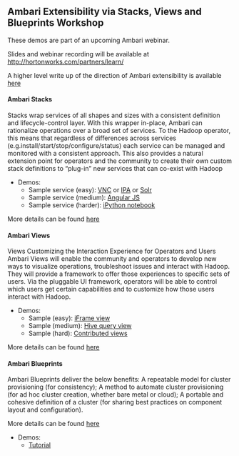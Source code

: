 ## Ambari Extensibility via Stacks, Views and Blueprints Workshop 

These demos are part of an upcoming Ambari webinar.

Slides and webinar recording will be available at http://hortonworks.com/partners/learn/

A higher level write up of the direction of Ambari extensibility is available [here](http://hortonworks.com/blog/future-apache-ambari/)

#### Ambari Stacks 
Stacks wrap services of all shapes and sizes with a consistent definition and lifecycle-control layer. With this wrapper in-place, Ambari can rationalize operations over a broad set of services.
To the Hadoop operator, this means that regardless of differences across services (e.g.install/start/stop/configure/status) each service can be managed and monitored with a consistent approach.
This also provides a natural extension point for operators and the community to create their own custom stack definitions to “plug-in” new services that can co-exist with Hadoop

- Demos:
  - Sample service (easy): [VNC](https://github.com/abajwa-hw/vnc-stack) or [IPA](https://github.com/abajwa-hw/freeipa-stack) or [Solr](https://github.com/abajwa-hw/search-demo/tree/master/solr_stack)
  - Sample service (medium): [Angular JS](https://github.com/abajwa-hw/search-demo)
  - Sample service (harder): [iPython notebook](https://github.com/randerzander/ipython-stack) 


More details can be found [here](https://cwiki.apache.org/confluence/display/AMBARI/Stacks+and+Services)


#### Ambari Views

Views Customizing the Interaction Experience for Operators and Users
Ambari Views will enable the community and operators to develop new ways to visualize operations, troubleshoot issues and interact with Hadoop. They will provide a framework to offer those experiences to specific sets of users. Via the pluggable UI framework, operators will be able to control which users get certain capabilities and to customize how those users interact with Hadoop.

- Demos:
  - Sample (easy): [iFrame view](https://github.com/abajwa-hw/iframe-view)
  - Sample (medium): [Hive query view](https://github.com/randerzander/servlet-view-example)
  - Sample (hard): [Contributed views](https://github.com/apache/ambari/tree/trunk/contrib/views)

More details can be found [here](https://cwiki.apache.org/confluence/display/AMBARI/Views)

#### Ambari Blueprints

Ambari Blueprints deliver the below benefits:
A repeatable model for cluster provisioning (for consistency);
A method to automate cluster provisioning (for ad hoc cluster creation, whether bare metal or cloud);
A portable and cohesive definition of a cluster (for sharing best practices on component layout and configuration).

More details can be found [here](https://cwiki.apache.org/confluence/display/AMBARI/Blueprints)

- Demos:
  - [Tutorial](http://hortonworks.com/blog/ambari-blueprints-delivers-missing-component-cluster-provisioning/)
   
